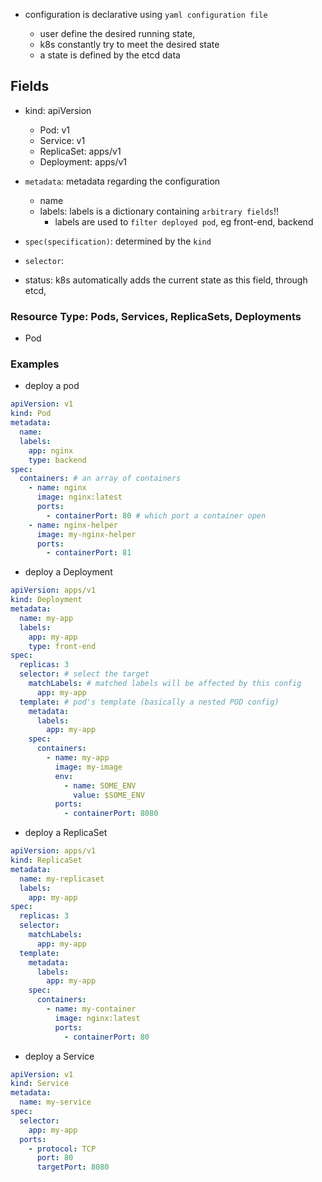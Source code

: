 - configuration is declarative using `yaml configuration file`

  - user define the desired running state,
  - k8s constantly try to meet the desired state
  - a state is defined by the etcd data

## Fields

- kind: apiVersion

  - Pod: v1
  - Service: v1
  - ReplicaSet: apps/v1
  - Deployment: apps/v1

- `metadata`: metadata regarding the configuration

  - name
  - labels: labels is a dictionary containing `arbitrary fields`!!
    - labels are used to `filter deployed pod`, eg front-end, backend

- `spec(specification)`: determined by the `kind`

- `selector`:

- status: k8s automatically adds the current state as this field, through etcd,

### Resource Type: Pods, Services, ReplicaSets, Deployments

- Pod

### Examples

- deploy a pod

```yaml
apiVersion: v1
kind: Pod
metadata:
  name:
  labels:
    app: nginx
    type: backend
spec:
  containers: # an array of containers
    - name: nginx
      image: nginx:latest
      ports:
        - containerPort: 80 # which port a container open
    - name: nginx-helper
      image: my-nginx-helper
      ports:
        - containerPort: 81
```

- deploy a Deployment

```yaml
apiVersion: apps/v1
kind: Deployment
metadata:
  name: my-app
  labels:
    app: my-app
    type: front-end
spec:
  replicas: 3
  selector: # select the target
    matchLabels: # matched labels will be affected by this config
      app: my-app
  template: # pod's template (basically a nested POD config)
    metadata:
      labels:
        app: my-app
    spec:
      containers:
        - name: my-app
          image: my-image
          env:
            - name: SOME_ENV
              value: $SOME_ENV
          ports:
            - containerPort: 8080
```

- deploy a ReplicaSet

```yaml
apiVersion: apps/v1
kind: ReplicaSet
metadata:
  name: my-replicaset
  labels:
    app: my-app
spec:
  replicas: 3
  selector:
    matchLabels:
      app: my-app
  template:
    metadata:
      labels:
        app: my-app
    spec:
      containers:
        - name: my-container
          image: nginx:latest
          ports:
            - containerPort: 80
```

- deploy a Service

```yaml
apiVersion: v1
kind: Service
metadata:
  name: my-service
spec:
  selector:
    app: my-app
  ports:
    - protocol: TCP
      port: 80
      targetPort: 8080
```
